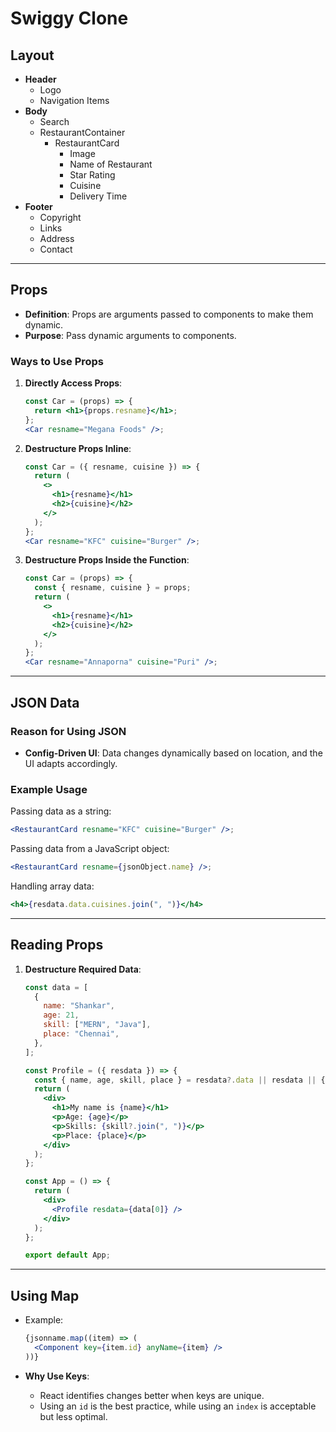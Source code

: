 
# Swiggy Clone

## Layout

- **Header**
  - Logo
  - Navigation Items
- **Body**
  - Search
  - RestaurantContainer
    - RestaurantCard
      - Image
      - Name of Restaurant
      - Star Rating
      - Cuisine
      - Delivery Time
- **Footer**
  - Copyright
  - Links
  - Address
  - Contact

---

## Props

- **Definition**: Props are arguments passed to components to make them dynamic.
- **Purpose**: Pass dynamic arguments to components.

### Ways to Use Props

1. **Directly Access Props**:
   ```jsx
   const Car = (props) => {
     return <h1>{props.resname}</h1>;
   };
   <Car resname="Megana Foods" />;
   ```

2. **Destructure Props Inline**:
   ```jsx
   const Car = ({ resname, cuisine }) => {
     return (
       <>
         <h1>{resname}</h1>
         <h2>{cuisine}</h2>
       </>
     );
   };
   <Car resname="KFC" cuisine="Burger" />;
   ```

3. **Destructure Props Inside the Function**:
   ```jsx
   const Car = (props) => {
     const { resname, cuisine } = props;
     return (
       <>
         <h1>{resname}</h1>
         <h2>{cuisine}</h2>
       </>
     );
   };
   <Car resname="Annaporna" cuisine="Puri" />;
   ```

---

## JSON Data

### Reason for Using JSON
- **Config-Driven UI**: Data changes dynamically based on location, and the UI adapts accordingly.

### Example Usage
Passing data as a string:
```jsx
<RestaurantCard resname="KFC" cuisine="Burger" />;
```

Passing data from a JavaScript object:
```jsx
<RestaurantCard resname={jsonObject.name} />;
```

Handling array data:
```jsx
<h4>{resdata.data.cuisines.join(", ")}</h4>
```

---

## Reading Props

1. **Destructure Required Data**:
   ```jsx
   const data = [
     {
       name: "Shankar",
       age: 21,
       skill: ["MERN", "Java"],
       place: "Chennai",
     },
   ];

   const Profile = ({ resdata }) => {
     const { name, age, skill, place } = resdata?.data || resdata || {};
     return (
       <div>
         <h1>My name is {name}</h1>
         <p>Age: {age}</p>
         <p>Skills: {skill?.join(", ")}</p>
         <p>Place: {place}</p>
       </div>
     );
   };

   const App = () => {
     return (
       <div>
         <Profile resdata={data[0]} />
       </div>
     );
   };

   export default App;
   ```

---

## Using Map

- Example:
  ```jsx
  {jsonname.map((item) => (
    <Component key={item.id} anyName={item} />
  ))}
  ```

- **Why Use Keys**:
  - React identifies changes better when keys are unique.
  - Using an `id` is the best practice, while using an `index` is acceptable but less optimal.
